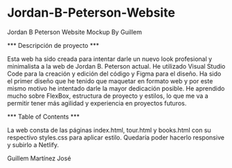 # Jordan-B-Peterson-Website
Jordan B Peterson Website Mockup By Guillem

*** Descripción de proyecto ***

Esta web ha sido creada para intentar darle un nuevo look profesional y minimalista a la web de Jordan B. Peterson actual. He utilizado Visual Studio Code para la creación y edición del código y Figma para el diseño. Ha sido el primer diseño que he tenido que maquetar en formato web y por este mismo motivo he intentado darle la mayor dedicación posible. He aprendido mucho sobre FlexBox, estructura de proyecto y estilos, lo que me va a permitir tener más agilidad y experiencia en proyectos futuros.

*** Table of Contents ***

La web consta de las páginas index.html, tour.html y books.html con su respectivo styles.css para aplicar estilo. Quedaría poder hacerlo responsive y subirlo a Netlify.

Guillem Martínez José
